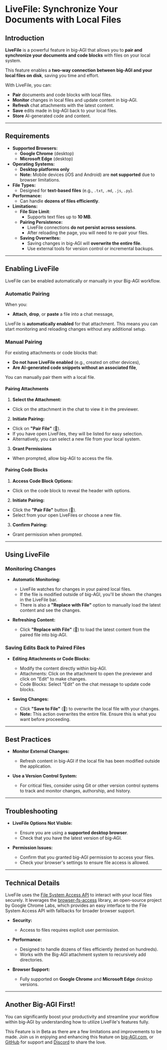 # LiveFile: Synchronize Your Documents with Local Files

## Introduction

**LiveFile** is a powerful feature in big-AGI that allows you to **pair and synchronize
your documents and code blocks** with files on your local system.

This feature enables a **two-way connection between big-AGI and your local files on disk**,
saving you time and effort.

With LiveFile, you can:

- **Pair** documents and code blocks with local files.
- **Monitor** changes in local files and update content in big-AGI.
- **Refresh** chat attachments with the latest content.
- **Save** edits made in big-AGI back to your local files.
- **Store** AI-generated code and content.

---

## Requirements

- **Supported Browsers:**
  - **Google Chrome** (desktop)
  - **Microsoft Edge** (desktop)
- **Operating Systems:**
  - **Desktop platforms only**
  - **Note:** Mobile devices (iOS and Android) are **not supported** due to browser limitations.
- **File Types:**
  - Designed for **text-based files** (e.g., `.txt`, `.md`, `.js`, `.py`).
- **Performance:**
  - Can handle **dozens of files efficiently**.
- **Limitations:**
  - **File Size Limit**: 
    - Supports text files up to **10 MB**.
  - **Pairing Persistence:**
    - LiveFile connections **do not persist across sessions**.
    - After reloading the page, you will need to re-pair your files.
  - **Saving Overwrites:**
    - Saving changes in big-AGI will **overwrite the entire file**.
    - Use external tools for version control or incremental backups.

---

## Enabling LiveFile

LiveFile can be enabled automatically or manually in your Big-AGI workflow.

### Automatic Pairing

When you:

- **Attach**, **drop**, or **paste** a file into a chat message,

LiveFile is **automatically enabled** for that attachment. This means you can start
monitoring and reloading changes without any additional setup.

### Manual Pairing

For existing attachments or code blocks that:

- **Do not have LiveFile enabled** (e.g., created on other devices),
- **Are AI-generated code snippets without an associated file**,

You can manually pair them with a local file.

#### Pairing Attachments

1. **Select the Attachment:**
  - Click on the attachment in the chat to view it in the previewer.

2. **Initiate Pairing:**
  - Click on **"Pair File"** (🔗).
  - If you have open LiveFiles, they will be listed for easy selection.
  - Alternatively, you can select a new file from your local system.

3. **Grant Permissions**
  - When prompted, allow big-AGI to access the file.

#### Pairing Code Blocks

1. **Access Code Block Options:**
  - Click on the code block to reveal the header with options.

2. **Initiate Pairing:**
  - Click the **"Pair File"** button (🔗).
  - Select from your open LiveFiles or choose a new file.

3. **Confirm Pairing:**
  - Grant permission when prompted.

---

## Using LiveFile

### Monitoring Changes

- **Automatic Monitoring:**
  - LiveFile watches for changes in your paired local files.
  - If the file is modified outside of big-AGI, you'll be shown the changes in the LiveFile bar.
  - There is also a **"Replace with File"** option to manually load the latest content and see the changes.

- **Refreshing Content:**
  - Click **"Replace with File"** (🔄) to load the latest content from the paired file into big-AGI.

### Saving Edits Back to Paired Files

- **Editing Attachments or Code Blocks:**
  - Modify the content directly within big-AGI.
  - Attachments: Click on the attachment to open the previewer and click on "Edit" to make changes.
  - Code Blocks: Select "Edit" on the chat message to update code blocks.

- **Saving Changes:**
  - Click **"Save to File"** (💾) to overwrite the local file with your changes.
  - **Note:** This action overwrites the entire file. Ensure this is what you want before proceeding.

---

## Best Practices

- **Monitor External Changes:**
  - Refresh content in big-AGI if the local file has been modified outside the application.

- **Use a Version Control System:**
  - For critical files, consider using Git or other version control systems to track and monitor changes, authorship, and history.

---

## Troubleshooting

- **LiveFile Options Not Visible:**
  - Ensure you are using a **supported desktop browser**.
  - Check that you have the latest version of big-AGI.

- **Permission Issues:**
  - Confirm that you granted big-AGI permission to access your files.
  - Check your browser's settings to ensure file access is allowed.

---

## Technical Details

LiveFile uses the [File System Access API](https://developer.mozilla.org/en-US/docs/Web/API/File_System_Access_API) to 
interact with your local files securely. It leverages the [browser-fs-access](https://github.com/GoogleChromeLabs/browser-fs-access) library, 
an open-source project by Google Chrome Labs, which provides an easy interface to the File System Access API with fallbacks for broader browser support.

- **Security:**
  - Access to files requires explicit user permission.

- **Performance:** 
  - Designed to handle dozens of files efficiently (tested on hundreds).
  - Works with the Big-AGI attachment system to recursively add directories.

- **Browser Support:**
  - Fully supported on **Google Chrome** and **Microsoft Edge** desktop versions.

---

## Another Big-AGI First!

You can significantly boost your productivity and streamline your workflow within big-AGI
by understanding how to utilize LiveFile's features fully.

This Feature is in Beta as there are a few limitations and improvements to be made. 
Join us in enjoying and enhancing this feature on [big-AGI.com](https://big-agi.com), or
[GitHub](https://github.com/enricoros/big-AGI) for support and [Discord](https://discord.gg/MkH4qj2Jp9)
to share the love.